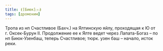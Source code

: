 ```yaml
---
title: ⦗[Биюк]⒯⦘
tags: [дромоним]
---
```


Тропа из нп Счастливое (Бахч.) на Ялтинскую яйлу, проходящая к Ю от г.
Оксек-Бурун II. Продолжение ее к Ялте ведет через Лапата-Богаз – по нп
Биюк-Узенбаш, теперь Счастливое; тюрк. узен баш – начало, исток реки.
